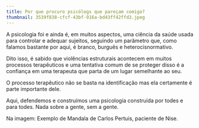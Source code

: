 ```yaml
---
title: Por que procuro psicólogs que pareçam comigo?
thumbnail: 3539f838-cfcf-43bf-916a-bd43ff42ffd3.jpeg
---
```

<!--StartFragment-->

A psicologia foi e ainda é, em muitos aspectos, uma ciência da saúde usada para controlar e adequar sujeitos, seguindo um parâmetro que, como falamos bastante por aqui, é branco, burguês e heterocisnormativo.

Dito isso, é sabido que violências estruturais acontecem em muitos processos terapêuticos e uma tentativa comum de se proteger disso é a confiança em uma terapeuta que parta de um lugar semelhante ao seu.

O processo terapêutico não se basta na identificação mas ela certamente é parte importante dele.

Aqui, defendemos e construímos uma psicologia construída por todes e para todes. Nada sobre a gente, sem a gente.

Na imagem: Exemplo de Mandala de Carlos Pertuis, paciente de Nise.

<!--EndFragment-->